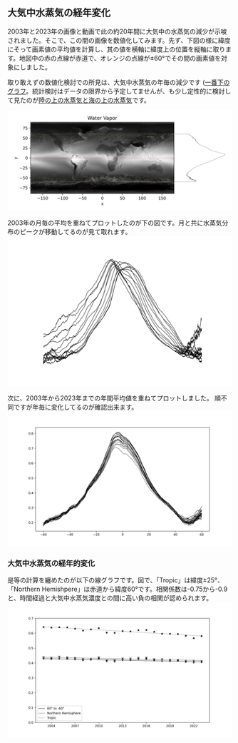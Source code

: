 ## 大気中水蒸気の経年変化
2003年と2023年の画像と動画で此の約20年間に大気中の水蒸気の減少が示唆されました。そこで、この間の画像を数値化してみます。先ず、下図の様に緯度にそって画素値の平均値を計算し、其の値を横軸に緯度上の位置を縦軸に取ります。地図中の赤の点線が赤道で、オレンジの点線が±60°でその間の画素値を対象にしました。

取り敢えずの数値化検討での所見は、大気中水蒸気の年毎の減少です ([一番下のグラフ](#大気中水蒸気の経年的変化)。統計検討はデータの限界から予定してませんが、も少し定性的に検討して見たのが[陸の上の水蒸気と海の上の水蒸気](Land&Sea.md)です。

![](Images/map_reshape.png)

2003年の月毎の平均を重ねてプロットしたのが下の図です。月と共に水蒸気分布のピークが移動してるのが見て取れます。  
![](Images/months.png)

次に、2003年から2023年までの年間平均値を重ねてプロットしました。 順不同ですが年毎に変化してるのが確認出来ます。   
![](Images/years.png)

### 大気中水蒸気の経年的変化

是等の計算を纏めたのが以下の線グラフです。図で、「Tropic」は緯度±25°、「Northern Hemishpere」は赤道から緯度60°です。相関係数は-0.75から-0.9と、時間経過と大気中水蒸気濃度との間に高い負の相関が認められます。
![](Images/plot-year.png)
